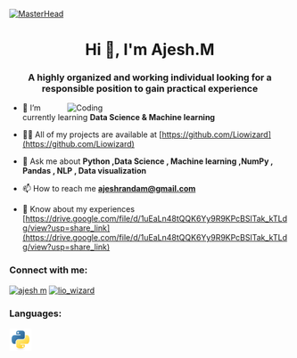 [![MasterHead](https://blogs.sap.com/wp-content/uploads/2018/09/AnimatedChart.gif)](https://rishavchanda.io)
<h1 align="center">Hi 👋, I'm Ajesh.M</h1>
<h3 align="center">A highly organized and working individual looking for a responsible position to gain practical experience</h3>
<img align="right" alt="Coding" width="400" src="https://i.pinimg.com/originals/fc/71/63/fc71635c7f1b09ed30413f59bb749582.gif">


- 🌱 I’m currently learning **Data Science & Machine learning**

- 👨‍💻 All of my projects are available at [https://github.com/Liowizard](https://github.com/Liowizard)

- 💬 Ask me about **Python ,Data Science , Machine learning ,NumPy , Pandas , NLP , Data visualization**

- 📫 How to reach me **ajeshrandam@gmail.com**

- 📄 Know about my experiences [https://drive.google.com/file/d/1uEaLn48tQQK6Yy9R9KPcBSlTak_kTLdg/view?usp=share_link](https://drive.google.com/file/d/1uEaLn48tQQK6Yy9R9KPcBSlTak_kTLdg/view?usp=share_link)

<h3 align="left">Connect with me:</h3>
<p align="left">
<a href="https://linkedin.com/in/ajesh m" target="blank"><img align="center" src="https://raw.githubusercontent.com/rahuldkjain/github-profile-readme-generator/master/src/images/icons/Social/linked-in-alt.svg" alt="ajesh m" height="30" width="40" /></a>
<a href="https://instagram.com/lio_wizard" target="blank"><img align="center" src="https://raw.githubusercontent.com/rahuldkjain/github-profile-readme-generator/master/src/images/icons/Social/instagram.svg" alt="lio_wizard" height="30" width="40" /></a>
</p>

<h3 align="left">Languages:</h3>
</a> <a href="https://www.python.org" target="_blank" rel="noreferrer"> <img src="https://raw.githubusercontent.com/devicons/devicon/master/icons/python/python-original.svg" alt="python" width="40" height="40"/> </a> </p>
